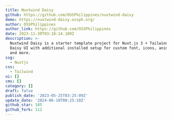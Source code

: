 ```yaml
---
title: Nuxtwind Daisy
github: https://github.com/OSSPhilippines/nuxtwind-daisy
demo: https://nuxtwind-daisy.ossph.org/
author: OSSPhilippines
author_link: https://github.com/OSSPhilippines
date: 2023-11-30T03:18:14.100Z
description: >-
  Nuxtwind Daisy is a starter template project for Nuxt.js 3 + Tailwind CSS +
  Daisy UI with additional installed setup for custom font, icons, animation,
  and more.
ssg:
  - Nuxtjs
css:
  - Tailwind
ui: []
cms: []
category: []
draft: false
publish_date: '2023-05-25T03:25:09Z'
update_date: '2024-06-10T00:25:10Z'
github_star: 105
github_fork: 112
---
```


